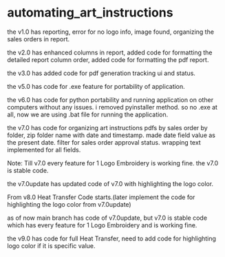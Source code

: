 # automating_art_instructions

the v1.0 has reporting, error for no logo info, image found, organizing the sales orders in report.

the v2.0 has enhanced columns in report, added code for formatting the detailed report column order, added code for formatting the pdf report.

the v3.0 has added code for pdf generation tracking ui and status.

the v5.0 has code for .exe feature for portability of application.

the v6.0 has code for python portability and running application on other computers without any issues. i removed pyinstaller method. so no .exe at all, now we are using .bat file for running the application.

the v7.0 has code for organizing art instructions pdfs by sales order by folder, zip folder name with date and timestamp. made date field value as the present date. filter for sales order approval status. wrapping text implemented for all fields.

Note: Till v7.0 every feature for 1 Logo Embroidery is working fine. the v7.0 is stable code.

the v7.0update has updated code of v7.0 with highlighting the logo color.

From v8.0 Heat Transfer Code starts.(later implement the code for highlighting the logo color from v7.0update)

as of now main branch has code of v7.0update, but v7.0 is stable code which has every feature for 1 Logo Embroidery and is working fine.

the v9.0 has code for full Heat Transfer, need to add code for highlighting logo color if it is specific value.